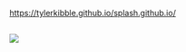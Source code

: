 https://tylerkibble.github.io/splash.github.io/
##
<img src="https://github.com/tylerkibble/splash.github.io/blob/0fa5a03da842e27d7c79f647ec3cde5818b3aa88/assets/Screenshot%202022-12-05%20at%2020-33-41%20Screenshot.png"></img>
